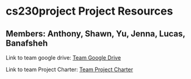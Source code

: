 # cs230project Project Resources
## Members: Anthony, Shawn, Yu, Jenna, Lucas, Banafsheh

Link to team google drive: [Team Google Drive](https://drive.google.com/drive/folders/0AKx4y8apIvUJUk9PVA)

Link to team Project Charter: [Team Project Charter](https://docs.google.com/document/d/1VLuvEqMjPxGCkZEjVdUMoafjCAE9eadTqq8tOwvlYHE/edit)
